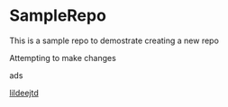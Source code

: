 # SampleRepo

This is a sample repo to demostrate creating a new repo

Attempting to make changes

ads

[lildeejtd](https://twitter.com/lildeejtd)
